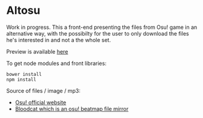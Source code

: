# Altosu

Work in progress. This a front-end presenting the files from Osu! game in an alternative way, with the possibilty for the user to only download the files he's interested in and not a the whole set.

Preview is available [here](http://www.ikaer.fr)

To get node modules and front libraries:
```
bower install 
npm install 
```

Source of files / image / mp3:
- [Osu! official website](https://osu.ppy.sh/)
- [Bloodcat which is an osu! beatmap file mirror](http://bloodcat.com/osu/)

